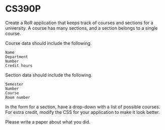 # CS390P
Create a RoR application that keeps track of courses and sections for a university. A course has many sections, and a section belongs to a single course.

Course data should include the following.

    Name
    Department
    Number
    Credit hours

Section data should include the following.

    Semester
    Number
    Course
    Room number

In the form for a section, have a drop-down with a list of possible courses. For extra credit, modify the CSS for your application to make it look better.

Please write a paper about what you did. 

